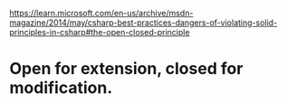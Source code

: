 https://learn.microsoft.com/en-us/archive/msdn-magazine/2014/may/csharp-best-practices-dangers-of-violating-solid-principles-in-csharp#the-open-closed-principle

# Open for extension, closed for modification.